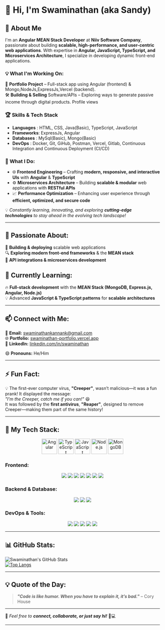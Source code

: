 # **👋 Hi, I'm Swaminathan (aka Sandy)**  

## 🚀 **About Me**  

I'm an **Angular MEAN Stack Developer** at **Niiv Software Company**, passionate about building **scalable, high-performance, and user-centric web applications**. With expertise in **Angular, JavaScript, TypeScript, and Microservices Architecture**, I specialize in developing dynamic front-end applications. 

### 💡 **What I'm Working On:**

  🎨 **Portfolio Project** – Full-stack app using Angular (frontend) & Mongo,NodeJs,ExpressJs,Vercel (backend).<br>
  🛠️ **Building & Selling** Software/APIs – Exploring ways to generate passive income through digital products.
     Profile views<br>

### 🏆 **Skills & Tech Stack**

 - **Languages** : HTML, CSS, Java(Basic), TypeScript, JavaScript<br>
 - **Frameworks**: ExpressJs, Angular<br>
 - **Databases** : MySql(Basic), Mongo(Basic)<br>
 - **DevOps**    : Docker, Git, GiHub, Postman, Vercel, Gitlab, Continuous Integration and Continuous Deployment (CI/CD)<br>

### 🔹 **What I Do:**

- 🌐 **Frontend Engineering** – Crafting **modern, responsive, and interactive UIs** with **Angular** & **TypeScript**  
- ⚙️ **Microservices Architecture** – Building **scalable & modular** web applications with **RESTful APIs**  
- 📈 **Performance Optimization** – Enhancing user experience through **efficient, optimized, and secure code**  

💡 _Constantly learning, innovating, and exploring **cutting-edge technologies** to stay ahead in the evolving tech landscape!_  

---

## 👀 **Passionate About:**

🚀 **Building & deploying** scalable web applications  
🔍 **Exploring modern front-end frameworks** & the **MEAN stack**  
🛁 **API integrations & microservices development**  

## 🌱 **Currently Learning:**

🔥 **Full-stack development** with the **MEAN Stack (MongoDB, Express.js, Angular, Node.js)**  
💡 Advanced **JavaScript & TypeScript patterns** for **scalable architectures**  

---

## 📫 **Connect with Me:**

📧 **Email:** [swaminathankannank@gmail.com](mailto:swaminathankannank@gmail.com)  
🌐 **Portfolio:** [swaminathan-portfolio.vercel.app](https://swaminathan-portfolio.vercel.app/)  
💼 **LinkedIn:** [linkedin.com/in/swaminathan](#)

😄 **Pronouns:** He/Him  

---

## ⚡ **Fun Fact:**

💡 The first-ever computer virus, **"Creeper"**, wasn’t malicious—it was a fun prank! It displayed the message:  
_"I’m the Creeper, catch me if you can!"_ 😆  
It was followed by the **first antivirus**, **"Reaper"**, designed to remove Creeper—making them part of the same history!  

---

## 🚀 **My Tech Stack:**

<p align="center">
  <img src="https://www.vectorlogo.zone/logos/angular/angular-ar21.svg" height="50" alt="Angular">
  <img src="https://www.vectorlogo.zone/logos/typescriptlang/typescriptlang-ar21.svg" height="50" alt="TypeScript">
  <img src="https://www.vectorlogo.zone/logos/javascript/javascript-ar21.svg" height="50" alt="JavaScript">
  <img src="https://www.vectorlogo.zone/logos/nodejs/nodejs-ar21.svg" height="50" alt="Node.js">
  <img src="https://www.vectorlogo.zone/logos/mongodb/mongodb-ar21.svg" height="50" alt="MongoDB">
</p>

### **Frontend:**
<p align="center">
  <img src="https://img.shields.io/badge/HTML5-E34F26?style=flat&logo=html5&logoColor=white">
  <img src="https://img.shields.io/badge/SASS-CC6699?style=flat&logo=sass&logoColor=white">
  <img src="https://img.shields.io/badge/CSS3-1572B6?style=flat&logo=css3&logoColor=white">
  <img src="https://img.shields.io/badge/JavaScript-F7DF1E?style=flat&logo=javascript&logoColor=black">
  <img src="https://img.shields.io/badge/TypeScript-007ACC?style=flat&logo=typescript&logoColor=white">
  <img src="https://img.shields.io/badge/Angular-DD0031?style=flat&logo=angular&logoColor=white">
  <img src="https://img.shields.io/badge/Bootstrap-7952B3?style=flat&logo=bootstrap&logoColor=white">
</p>

### **Backend & Database:**
<p align="center">
  <img src="https://img.shields.io/badge/Node.js-339933?style=flat&logo=node.js&logoColor=white">
  <img src="https://img.shields.io/badge/Express.js-000000?style=flat&logo=express&logoColor=white">
  <img src="https://img.shields.io/badge/MongoDB-47A248?style=flat&logo=mongodb&logoColor=white">
</p>

### **DevOps & Tools:**
<p align="center">
  <img src="https://img.shields.io/badge/Git-F05032?style=flat&logo=git&logoColor=white">
  <img src="https://img.shields.io/badge/GitLab-FC6D26?style=flat&logo=gitlab&logoColor=white">
  <img src="https://img.shields.io/badge/GitHub-181717?style=flat&logo=github&logoColor=white">
  <img src="https://img.shields.io/badge/Postman-FF6C37?style=flat&logo=postman&logoColor=white">
  <img src="https://img.shields.io/badge/Vercel-000000?style=flat&logo=vercel&logoColor=white">
</p>

---

## 📊 **GitHub Stats:**  

![Swaminathan's GitHub Stats](https://github-readme-stats.vercel.app/api?username=swaminathankannan&show_icons=true&theme=radical)  
[![Top Langs](https://github-readme-stats.vercel.app/api/top-langs/?username=swaminathankannan&layout=compact&theme=radical)](https://github.com/anuraghazra/github-readme-stats)  

---

## 💡 **Quote of the Day:**  
> **_"Code is like humor. When you have to explain it, it’s bad."_** – Cory House  

---

🌟 _Feel free to **connect, collaborate, or just say hi!**_ 🚀💻  

---
